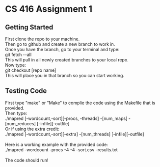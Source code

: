 # CS 416 Assignment 1

## Getting Started

First clone the repo to your machine.
<br/>
Then go to github and create a new branch to work in.
<br/>
Once you have the branch, go to your terminal and type:
<br/>
git fetch --all
<br/>
This will pull in all newly created branches to your local repo.
<br/>
Now type: <br/>
git checkout [repo name]
<br/>
This will place you in that branch so you can start working.

## Testing Code

First type "make" or "Make" to complie the code using the Makefile that is provided.
<br/>
Then type:
<br/>
./mapred [-wordcount,-sort][-procs, -threads] -[num_maps] -[num_reduces] [-infile][-outfile]
<br/>
Or if using the extra credit:
<br/>
./mapred [-wordcount,-sort][-extra] -[num_threads] [-infile][-outfile]
<br/>
<br/>
Here is a working example with the provided code:
<br/>
./mapred -wordcount -procs -4 -4 -sort.csv -results.txt
<br/>
<br/>
The code should run!
